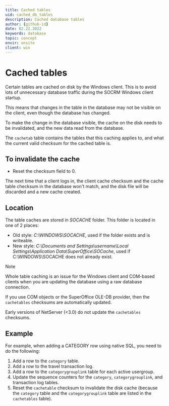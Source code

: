 ```yaml
---
title: Cached tables
uid: cached_db_tables
description: Cached database tables
author: {github-id}
date: 02.22.2022
keywords: database
topic: concept
envir: onsite
client: win
---
```


# Cached tables

Certain tables are cached on disk by the Windows client. This is to avoid lots of unnecessary database traffic during the SOCRM Windows client startup.

This means that changes in the table in the database may not be visible on the client, even though the database has changed.

To make the change in the database visible, the cache on the disk needs to be invalidated, and the new data read from the database.

The `cachetab` table contains the tables that this caching applies to, and what the current valid checksum for the cached table is.

## To invalidate the cache

* Reset the checksum field to 0.

The next time that a client logs in, the client cache checksum and the cache table checksum in the database won't match, and the disk file will be discarded and a new cache created.

## Location

The table caches are stored in *SOCACHE* folder. This folder is located in one of 2 places:

* Old style: *C:\\WINDOWS\\SOCACHE*, used if the folder exists and is writeable.
* New style: *C:\\Documents and Settings\\username\\Local Settings\\Application Data\\SuperOffice\\SOCache*, used if C:\\WINDOWS\\SOCACHE does not already exist.

> [!NOTE]
> Whole table caching is an issue for the Windows client and COM-based clients when you are updating the database using a raw database connection.

If you use COM objects or the SuperOffice OLE-DB provider, then the `cachetables` checksums are automatically updated.

Early versions of NetServer (\<3.0) do not update the `cachetables` checksums.

## Example

For example, when adding a CATEGORY row using native SQL, you need to do the following:

1. Add a row to the `category` table.
2. Add a row to the travel transaction log.
3. Add a row to the `categorygrouplink` table for each active usergroup.
4. Update the sequence counters for the `category`, `categorygrouplink`, and transaction log tables.
5. Reset the `cachetable` checksum to invalidate the disk cache (because the `category` table and the `categorygrouplink` table are listed in the `cachetables` table).
